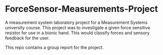 # ForceSensor-Measurements-Project
A measurement system laboratory project for a Measurement Systems university course. This project was to investigate a given force sensitive resistor for use in a bionic hand. This would classify forces and sensory feedback for the user.

This repo contains a group report for the project.
